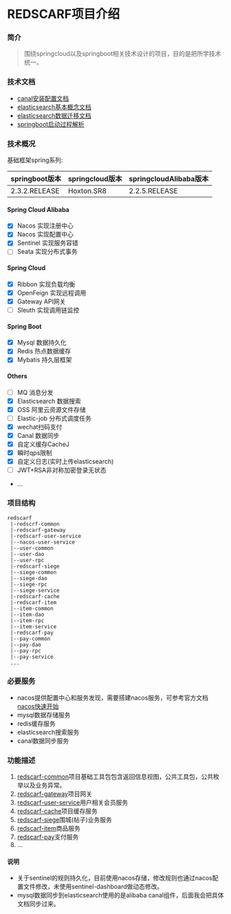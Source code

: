 # REDSCARF项目介绍

### 简介
> 围绕springcloud以及springboot相关技术设计的项目，目的是把所学技术统一。
### 技术文档
* [canal安装配置文档](/doc/canal-es.md)
* [elasticsearch基本概念文档](/doc/elastic/es.md)
* [elasticsearch数据迁移文档](/doc/elastic/es-reindex.md)
* [springboot启动过程解析](/doc/spring/springboot-start.md)
### 技术概况

基础框架spring系列:

| springboot版本 | springcloud版本 | springcloudAlibaba版本 |
| ------------- | -------------- | ---------------- |
| 2.3.2.RELEASE | Hoxton.SR8 | 2.2.5.RELEASE |

#### Spring Cloud Alibaba
* [X] Nacos 实现注册中心
* [X] Nacos 实现配置中心
* [X] Sentinel  实现服务容错
* [ ] Seata 实现分布式事务

#### Spring Cloud
* [X] Ribbon 实现负载均衡
* [X] OpenFeign 实现远程调用
* [X] Gateway API网关
* [ ] Sleuth 实现调用链监控

#### Spring Boot
* [X] Mysql 数据持久化
* [X] Redis 热点数据缓存
* [X] Mybatis 持久层框架 

#### Others
* [ ] MQ 消息分发
* [X] Elasticsearch 数据搜索
* [X] OSS 阿里云资源文件存储
* [ ] Elastic-job 分布式调度任务
* [X] wechat扫码支付
* [X] Canal 数据同步
* [X] 自定义缓存CacheJ
* [X] 瞬时qps限制
* [X] 自定义日志(实时上传elasticsearch)
* [ ] JWT+RSA非对称加密登录无状态
* ...


### 项目结构
```
redscarf
 |-redscrf-common
 |-redscarf-gateway
 |-redscarf-user-service
 |--nacos-user-service
 |--user-common
 |--user-dao
 |--user-rpc
 |-redscarf-siege
 |--siege-common
 |--siege-dao
 |--siege-rpc
 |--siege-service
 |-redscarf-cache
 |-redscarf-item
 |--item-common
 |--item-dao
 |--item-rpc
 |--item-service
 |-redscarf-pay
 |--pay-common
 |--pay-dao
 |--pay-rpc
 |--pay-service
 ...
```
### 必要服务
* nacos提供配置中心和服务发现，需要搭建nacos服务，可参考官方文档[nacos快速开始](https://nacos.io/zh-cn/docs/quick-start.html)
* mysql数据存储服务
* redis缓存服务
* elasticsearch搜索服务
* canal数据同步服务

### 功能描述
1. [redscarf-common](/redscarf-common)项目基础工具包包含返回信息视图，公共工具包，公共枚举以及业务异常。
2. [redscarf-gateway](/redscarf-gateway)项目网关
3. [redscarf-user-service](/redscarf-user-service)用户相关会员服务
4. [redscarf-cache](/redscarf-cache)项目缓存服务   
5. [redscarf-siege](/redscarf-siege)围城(帖子)业务服务
6. [redscarf-item](/redscarf-item)商品服务   
6. [redscarf-pay](/redscarf-pay)支付服务   
6. ...

#### 说明
* 关于sentinel的规则持久化，目前使用nacos存储，修改规则也通过nacos配置文件修改，未使用sentinel-dashboard做动态修改。
* mysql数据同步到elasticsearch使用的是alibaba canal组件，后面我会把具体文档同步过来。


